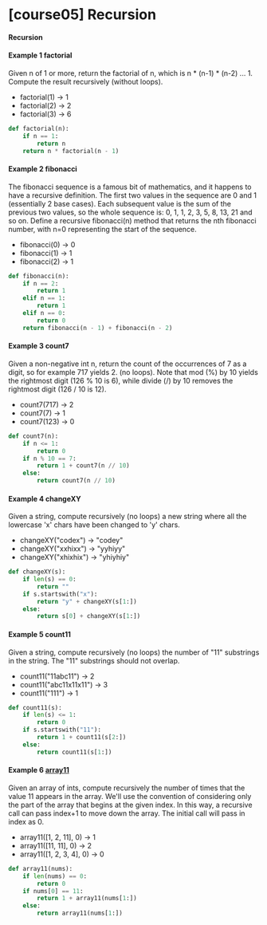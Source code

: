 # \[course05] Recursion

#### Recursion

#### Example 1 factorial

Given n of 1 or more, return the factorial of n, which is n \* (n-1) \* (n-2) ... 1. Compute the result recursively (without loops).

* factorial(1) → 1
* factorial(2) → 2
* factorial(3) → 6

```python
def factorial(n):
    if n == 1:
        return n
    return n * factorial(n - 1)
```

#### Example 2 fibonacci

The fibonacci sequence is a famous bit of mathematics, and it happens to have a recursive definition. The first two values in the sequence are 0 and 1 (essentially 2 base cases). Each subsequent value is the sum of the previous two values, so the whole sequence is: 0, 1, 1, 2, 3, 5, 8, 13, 21 and so on. Define a recursive fibonacci(n) method that returns the nth fibonacci number, with n=0 representing the start of the sequence.

* fibonacci(0) → 0
* fibonacci(1) → 1
* fibonacci(2) → 1

```python
def fibonacci(n):
    if n == 2:
        return 1
    elif n == 1:
        return 1
    elif n == 0:
        return 0
    return fibonacci(n - 1) + fibonacci(n - 2)
```

#### Example 3 count7

Given a non-negative int n, return the count of the occurrences of 7 as a digit, so for example 717 yields 2. (no loops). Note that mod (%) by 10 yields the rightmost digit (126 % 10 is 6), while divide (/) by 10 removes the rightmost digit (126 / 10 is 12).

* count7(717) → 2
* count7(7) → 1
* count7(123) → 0

```python
def count7(n):
    if n <= 1:
        return 0
    if n % 10 == 7:
        return 1 + count7(n // 10)
    else:
        return count7(n // 10)
```

#### Example 4 changeXY

Given a string, compute recursively (no loops) a new string where all the lowercase 'x' chars have been changed to 'y' chars.

* changeXY("codex") → "codey"
* changeXY("xxhixx") → "yyhiyy"
* changeXY("xhixhix") → "yhiyhiy"

```python
def changeXY(s):
    if len(s) == 0:
        return ""
    if s.startswith("x"):
        return "y" + changeXY(s[1:])
    else:
        return s[0] + changeXY(s[1:])
```

#### Example 5 count11

Given a string, compute recursively (no loops) the number of "11" substrings in the string. The "11" substrings should not overlap.

* count11("11abc11") → 2
* count11("abc11x11x11") → 3
* count11("111") → 1

```python
def count11(s):
    if len(s) <= 1:
        return 0
    if s.startswith("11"):
        return 1 + count11(s[2:])
    else:
        return count11(s[1:])
```

#### Example 6 [array11](https://codingbat.com/prob/p135988)

Given an array of ints, compute recursively the number of times that the value 11 appears in the array. We'll use the convention of considering only the part of the array that begins at the given index. In this way, a recursive call can pass index+1 to move down the array. The initial call will pass in index as 0.

* array11(\[1, 2, 11], 0) → 1
* array11(\[11, 11], 0) → 2
* array11(\[1, 2, 3, 4], 0) → 0

```python
def array11(nums):
    if len(nums) == 0:
        return 0
    if nums[0] == 11:
        return 1 + array11(nums[1:])
    else:
        return array11(nums[1:])
```
